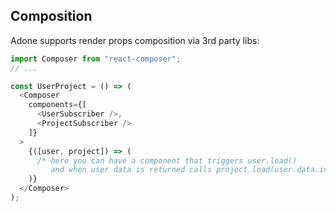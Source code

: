 ## Composition

Adone supports render props composition via 3rd party libs:

```js
import Composer from "react-composer";
// ...

const UserProject = () => (
  <Composer
    components={[
      <UserSubscriber />,
      <ProjectSubscriber />
    ]}
  >
    {([user, project]) => (
      /* here you can have a component that triggers user.load()
         and when user data is returned calls project.load(user.data.id) */
    )}
  </Composer>
);
```
